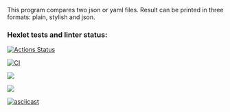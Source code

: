 This program compares two json or yaml files. Result can be printed in three formats: plain, stylish and json.

### Hexlet tests and linter status:
[![Actions Status](https://github.com/lanakonst/frontend-project-46/workflows/hexlet-check/badge.svg)](https://github.com/lanakonst/frontend-project-46/actions)

[![CI](https://github.com/lanakonst/frontend-project-46/actions/workflows/CI.yml/badge.svg)](https://github.com/lanakonst/frontend-project-46/actions/workflows/CI.yml)

<a href="https://codeclimate.com/github/lanakonst/frontend-project-46/test_coverage"><img src="https://api.codeclimate.com/v1/badges/a2a21b98417a4fe20238/test_coverage" /></a>

<a href="https://codeclimate.com/github/lanakonst/frontend-project-46/maintainability"><img src="https://api.codeclimate.com/v1/badges/a2a21b98417a4fe20238/maintainability" /></a>

[![asciicast](https://asciinema.org/a/SZ3jLldFIGfbnRq522PUcuAEN.svg)](https://asciinema.org/a/SZ3jLldFIGfbnRq522PUcuAEN)
